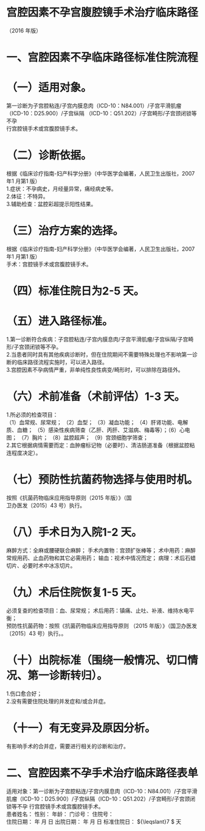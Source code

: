 # 宫腔因素不孕宫腹腔镜手术治疗临床路径  
（2016 年版）  
# 一、宫腔因素不孕临床路径标准住院流程  
# （一）适用对象。  
第一诊断为子宫腔粘连/子宫内膜息肉（ICD-10：N84.001）/子宫平滑肌瘤（ICD-10：D25.900）/子宫纵隔 （ICD-10：Q51.202）/子宫畸形/子宫颈闭锁等不孕  
行宫腔镜手术或宫腹腔镜手术。  
# （二）诊断依据。  
根据《临床诊疗指南-妇产科学分册》（中华医学会编著，人民卫生出版社，2007 年1 月第1 版）  
1.症状：不孕病史，月经量异常，痛经病史等。  
2.体征：不特异。  
3.辅助检查：盆腔彩超提示阳性结果。  
# （三）治疗方案的选择。  
根据《临床诊疗指南-妇产科学分册》（中华医学会编著，人民卫生出版社，2007 年1 月第1 版）  
手术：宫腔镜手术或宫腹腔镜手术。  
# （四）标准住院日为2-5 天。  
# （五）进入路径标准。  
1.第一诊断符合疾病：子宫腔粘连/子宫内膜息肉/子宫平滑肌瘤/子宫纵隔/子宫畸形/子宫颈闭锁等不孕。  
2.当患者同时具有其他疾病诊断时，但在住院期间不需要特殊处理也不影响第一诊断的临床路径流程实施时，可以进入路径。  
3.宫腔因素不孕病情严重，非单纯性良性病变/畸形时，可以排除在路径外。  
# （六）术前准备（术前评估）1-3 天。  
1.所必须的检查项目：  
（1）血常规、尿常规； （2）血型； （3）凝血功能； （4）肝肾功能、电解质、血糖； （5）感染性疾病筛查（乙肝、丙肝、艾滋病、梅毒等）；（6）心电图； （7）胸片； （8）盆腔超声； （9）宫颈细胞学筛查；  
2.其它根据病情需要而定：血肿瘤标记物（必要时）、清洁肠道准备（根据盆腔粘连程度决定）。  
# （七）预防性抗菌药物选择与使用时机。  
按照《抗菌药物临床应用指导原则（2015 年版）》（国  
卫办医发〔2015〕43 号）执行。  
# （八）手术日为入院1-2 天。  
麻醉方式：全麻或腰硬联合麻醉； 手术内置物：宫颈扩张棒等； 术中用药：麻醉常规用药、止血药物和其它必需用药； 输血：视术中情况而定； 病理：术后石蜡切片、必要时术中冰冻切片。  
# （九）术后住院恢复1-5 天。  
必须复查的检查项目：血、尿常规； 术后用药：镇痛、止吐、补液、维持水电平衡；  
预防性抗菌药物：按照《抗菌药物临床应用指导原则 （2015 年版）》（国卫办医发〔2015〕43 号）执行。。  
# （十）出院标准（围绕一般情况、切口情况、第一诊断转归）。  
1.伤口愈合好；  
2.没有需要住院处理的并发症和/或合并症。  
# （十一）有无变异及原因分析。  
有影响手术的合并症，需要进行相关的诊断和治疗。  
# 二、宫腔因素不孕手术治疗临床路径表单  
适用对象：第一诊断为子宫腔粘连/子宫内膜息肉（ICD-10：N84.001）/子宫平滑肌瘤（ICD-10：D25.900）/子宫纵隔（ICD-10：Q51.202）/子宫畸形/子宫颈闭锁等不孕 行宫腔镜手术或宫腹腔镜手术。  
患者姓名：           性别：    年龄：    门诊号：       住院号：  
住院日期：   年   月   日    出院日期：   年    月    日     标准住院日： ${\leqslant}7 $ 天  
